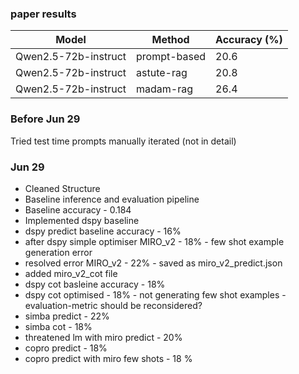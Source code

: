 ### paper results
| Model | Method | Accuracy (%) |
|-------|--------|-------------|
| Qwen2.5-72b-instruct | prompt-based | 20.6 |
| Qwen2.5-72b-instruct | astute-rag | 20.8 |
| Qwen2.5-72b-instruct | madam-rag | 26.4 |

### Before Jun 29
Tried test time prompts manually iterated (not in detail)

### Jun 29
- Cleaned Structure
- Baseline inference and evaluation pipeline
- Baseline accuracy - 0.184
- Implemented dspy baseline
- dspy predict baseline accuracy - 16%
- after dspy simple optimiser MIRO_v2 - 18% - few shot example generation error
- resolved error MIRO_v2 - 22% - saved as miro_v2_predict.json
- added miro_v2_cot file
- dspy cot basleine accuracy - 18%
- dspy cot optimised - 18% - not generating few shot examples - evaluation-metric should be reconsidered?
- simba predict - 22%
- simba cot - 18%
- threatened lm with miro predict - 20%
- copro predict - 18%
- copro predict with miro few shots - 18 %